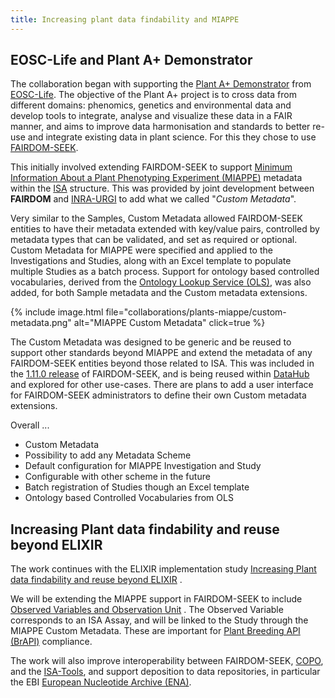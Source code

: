 ```yaml
---
title: Increasing plant data findability and MIAPPE
---
```


## EOSC-Life and Plant A+ Demonstrator

The collaboration began with supporting the [Plant A+ Demonstrator](https://www.eosc-life.eu/d8/)
from [EOSC-Life](https://www.eosc-life.eu/). The objective of the Plant A+ project is to cross data from different
domains: phenomics, genetics and environmental data and develop tools to integrate, analyse and visualize these data in
a FAIR manner, and aims to improve data harmonisation and standards to better re-use and integrate existing data in
plant science. For this they chose to use [FAIRDOM-SEEK](/fairdom_framework).

This initially involved extending FAIRDOM-SEEK to
support [Minimum Information About a Plant Phenotyping Experiment (MIAPPE)](https://github.com/MIAPPE/MIAPPE) metadata
within the [ISA](https://isa-tools.org/) structure. This was provided by joint development between **FAIRDOM**
and [INRA-URGI](https://urgi.versailles.inrae.fr/) to add what we called "_Custom Metadata_".

Very similar to the Samples, Custom Metadata allowed FAIRDOM-SEEK entities to have their metadata extended with
key/value pairs, controlled by metadata types that can be validated, and set as required or optional. Custom Metadata for MIAPPE were specified and
applied to the Investigations and Studies, along with an Excel template to populate multiple Studies as a batch process. 
Support for ontology based controlled vocabularies, derived from the [Ontology Lookup Service (OLS)](https://www.ebi.ac.uk/ols/index), 
was also added, for both Sample metadata and the Custom metadata extensions.

{% include image.html file="collaborations/plants-miappe/custom-metadata.png" alt="MIAPPE Custom Metadata" click=true %}

The Custom Metadata was designed to be generic and be reused to support other standards beyond MIAPPE and extend the
metadata of any FAIRDOM-SEEK entities beyond those related to ISA. This was included in
the [1.11.0 release](news/2021-06-23-fairdom-seek-version-1-11-0-released) of FAIRDOM-SEEK, and is being reused
within [DataHub](/Datahub) and explored for other use-cases. There are plans to add a user interface for FAIRDOM-SEEK
administrators to define their own Custom metadata extensions.

Overall ...

* Custom Metadata
* Possibility to add any Metadata Scheme
* Default configuration for MIAPPE Investigation and Study
* Configurable with other scheme in the future
* Batch registration of Studies though an Excel template  
* Ontology based Controlled Vocabularies from OLS

## Increasing Plant data findability and reuse beyond ELIXIR

The work continues with the ELIXIR implementation
study [Increasing Plant data findability and reuse beyond ELIXIR](https://elixir-europe.org/about-us/commissioned-services/increasing-plant-data-findability)
.

We will be extending the MIAPPE support in FAIRDOM-SEEK to
include [Observed Variables and Observation Unit](https://github.com/MIAPPE/MIAPPE/tree/master/MIAPPE_Checklist-Data-Model-v1.1)
. The Observed Variable corresponds to an ISA Assay, and will be linked to the Study through the MIAPPE Custom Metadata.
These are important for [Plant Breeding API (BrAPI)](https://brapi.org/) compliance.

The work will also improve interoperability between FAIRDOM-SEEK, [COPO](https://copo-project.org/), and
the [ISA-Tools](https://isa-tools.org/), and support deposition to data repositories, in particular the
EBI [European Nucleotide Archive (ENA)](https://www.ebi.ac.uk/ena/browser/home).


